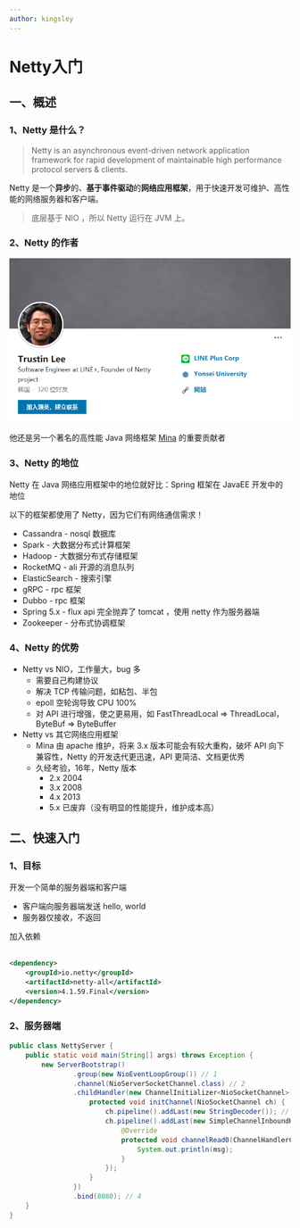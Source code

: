 ```yaml
---
author: kingsley
---
```


# Netty入门

## 一、概述

### 1、Netty 是什么？

> Netty is an asynchronous event-driven network application framework for rapid development of maintainable high performance protocol servers & clients.

Netty 是一个**异步**的、**基于事件驱动**的**网络应用框架**，用于快速开发可维护、高性能的网络服务器和客户端。
> 底层基于 NIO ，所以 Netty 运行在 JVM 上。

### 2、Netty 的作者

![](image/19.png)

他还是另一个著名的高性能 Java 网络框架 [Mina](https://mina.apache.org/mina-project/quick-start-guide.html) 的重要贡献者

### 3、Netty 的地位

Netty 在 Java 网络应用框架中的地位就好比：Spring 框架在 JavaEE 开发中的地位

以下的框架都使用了 Netty，因为它们有网络通信需求！

- Cassandra - nosql 数据库
- Spark - 大数据分布式计算框架
- Hadoop - 大数据分布式存储框架
- RocketMQ - ali 开源的消息队列
- ElasticSearch - 搜索引擎
- gRPC - rpc 框架
- Dubbo - rpc 框架
- Spring 5.x - flux api 完全抛弃了 tomcat ，使用 netty 作为服务器端
- Zookeeper - 分布式协调框架

### 4、Netty 的优势

- Netty vs NIO，工作量大，bug 多
    - 需要自己构建协议
    - 解决 TCP 传输问题，如粘包、半包
    - epoll 空轮询导致 CPU 100%
    - 对 API 进行增强，使之更易用，如 FastThreadLocal => ThreadLocal，ByteBuf => ByteBuffer
- Netty vs 其它网络应用框架
    - Mina 由 apache 维护，将来 3.x 版本可能会有较大重构，破坏 API 向下兼容性，Netty 的开发迭代更迅速，API 更简洁、文档更优秀
    - 久经考验，16年，Netty 版本
        - 2.x 2004
        - 3.x 2008
        - 4.x 2013
        - 5.x 已废弃（没有明显的性能提升，维护成本高）

## 二、快速入门

### 1、目标

开发一个简单的服务器端和客户端

- 客户端向服务器端发送 hello, world
- 服务器仅接收，不返回

加入依赖

```xml

<dependency>
    <groupId>io.netty</groupId>
    <artifactId>netty-all</artifactId>
    <version>4.1.59.Final</version>
</dependency>
```

### 2、服务器端

```java
public class NettyServer {
    public static void main(String[] args) throws Exception {
        new ServerBootstrap()
                .group(new NioEventLoopGroup()) // 1
                .channel(NioServerSocketChannel.class) // 2
                .childHandler(new ChannelInitializer<NioSocketChannel>() { // 3
                    protected void initChannel(NioSocketChannel ch) {
                        ch.pipeline().addLast(new StringDecoder()); // 5
                        ch.pipeline().addLast(new SimpleChannelInboundHandler<String>() { // 6
                            @Override
                            protected void channelRead0(ChannelHandlerContext ctx, String msg) {
                                System.out.println(msg);
                            }
                        });
                    }
                })
                .bind(8080); // 4
    }
}
```